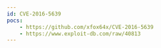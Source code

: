 ```yaml
---
id: CVE-2016-5639
pocs:
    - https://github.com/xfox64x/CVE-2016-5639
    - https://www.exploit-db.com/raw/40813
---
```

